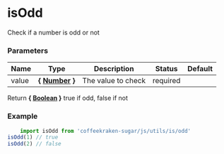 # isOdd

Check if a number is odd or not


### Parameters
Name  |  Type  |  Description  |  Status  |  Default
------------  |  ------------  |  ------------  |  ------------  |  ------------
value  |  **{ [Number](https://developer.mozilla.org/fr/docs/Web/JavaScript/Reference/Objets_globaux/Number) }**  |  The value to check  |  required  |

Return **{ [Boolean](https://developer.mozilla.org/fr/docs/Web/JavaScript/Reference/Objets_globaux/Boolean) }** true if odd, false if not

### Example
```js
	import isOdd from 'coffeekraken-sugar/js/utils/is/odd'
isOdd(1) // true
isOdd(2) // false
```